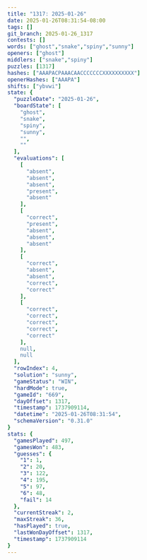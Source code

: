 ```yaml
---
title: "1317: 2025-01-26"
date: 2025-01-26T08:31:54-08:00
tags: []
git_branch: 2025-01-26_1317
contests: []
words: ["ghost","snake","spiny","sunny"]
openers: ["ghost"]
middlers: ["snake","spiny"]
puzzles: [1317]
hashes: ["AAAPACPAAACAACCCCCCCXXXXXXXXXX"]
openerHashes: ["AAAPA"]
shifts: ["ybvwi"]
state: {
  "puzzleDate": "2025-01-26",
  "boardState": [
    "ghost",
    "snake",
    "spiny",
    "sunny",
    "",
    ""
  ],
  "evaluations": [
    [
      "absent",
      "absent",
      "absent",
      "present",
      "absent"
    ],
    [
      "correct",
      "present",
      "absent",
      "absent",
      "absent"
    ],
    [
      "correct",
      "absent",
      "absent",
      "correct",
      "correct"
    ],
    [
      "correct",
      "correct",
      "correct",
      "correct",
      "correct"
    ],
    null,
    null
  ],
  "rowIndex": 4,
  "solution": "sunny",
  "gameStatus": "WIN",
  "hardMode": true,
  "gameId": "669",
  "dayOffset": 1317,
  "timestamp": 1737909114,
  "datetime": "2025-01-26T08:31:54",
  "schemaVersion": "0.31.0"
}
stats: {
  "gamesPlayed": 497,
  "gamesWon": 483,
  "guesses": {
    "1": 1,
    "2": 20,
    "3": 122,
    "4": 195,
    "5": 97,
    "6": 48,
    "fail": 14
  },
  "currentStreak": 2,
  "maxStreak": 36,
  "hasPlayed": true,
  "lastWonDayOffset": 1317,
  "timestamp": 1737909114
}
---
```

<!-- more -->
